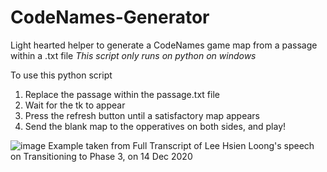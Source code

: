 # CodeNames-Generator
Light hearted helper to generate a CodeNames game map from a passage within a .txt file
_This script only runs on python on windows_

To use this python script
1. Replace the passage within the passage.txt file
2. Wait for the tk to appear 
3. Press the refresh button until a satisfactory map appears
4. Send the blank map to the opperatives on both sides, and play!

![image](https://user-images.githubusercontent.com/80518234/147224046-bef9cdb3-509f-4e84-81f2-390bf9953986.png)
Example taken from Full Transcript of Lee Hsien Loong's speech on Transitioning to Phase 3, on 14 Dec 2020
